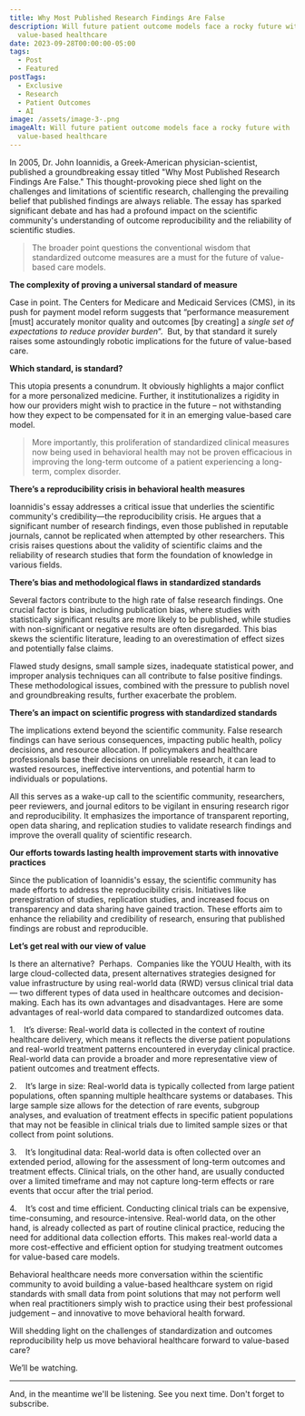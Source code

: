 ```yaml
---
title: Why Most Published Research Findings Are False
description: Will future patient outcome models face a rocky future with
  value-based healthcare
date: 2023-09-28T00:00:00-05:00
tags:
  - Post
  - Featured
postTags:
  - Exclusive
  - Research
  - Patient Outcomes
  - AI
image: /assets/image-3-.png
imageAlt: Will future patient outcome models face a rocky future with
  value-based healthcare
---
```

In 2005, Dr. John Ioannidis, a Greek-American physician-scientist, published a groundbreaking essay titled "Why Most Published Research Findings Are False." This thought-provoking piece shed light on the challenges and limitations of scientific research, challenging the prevailing belief that published findings are always reliable. The essay has sparked significant debate and has had a profound impact on the scientific community's understanding of outcome reproducibility and the reliability of scientific studies.

> The broader point questions the conventional wisdom that standardized outcome measures are a must for the future of value-based care models.

**The complexity of proving a universal standard of measure**

Case in point. The Centers for Medicare and Medicaid Services (CMS), in its push for payment model reform suggests that “performance measurement \[must] accurately monitor quality and outcomes \[by creating] a *single set of expectations to reduce provider burden*”.  But, by that standard it surely raises some astoundingly robotic implications for the future of value-based care.

**Which standard, is standard?**

This utopia presents a conundrum. It obviously highlights a major conflict for a more personalized medicine. Further, it institutionalizes a rigidity in how our providers might wish to practice in the future – not withstanding how they expect to be compensated for it in an emerging value-based care model. 

> More importantly, this proliferation of standardized clinical measures now being used in behavioral health may not be proven efficacious in improving the long-term outcome of a patient experiencing a long-term, complex disorder.

**There’s a reproducibility crisis in behavioral health measures** 

Ioannidis's essay addresses a critical issue that underlies the scientific community's credibility—the reproducibility crisis. He argues that a significant number of research findings, even those published in reputable journals, cannot be replicated when attempted by other researchers. This crisis raises questions about the validity of scientific claims and the reliability of research studies that form the foundation of knowledge in various fields.

**There’s bias and methodological flaws in standardized standards**

Several factors contribute to the high rate of false research findings. One crucial factor is bias, including publication bias, where studies with statistically significant results are more likely to be published, while studies with non-significant or negative results are often disregarded. This bias skews the scientific literature, leading to an overestimation of effect sizes and potentially false claims.

Flawed study designs, small sample sizes, inadequate statistical power, and improper analysis techniques can all contribute to false positive findings. These methodological issues, combined with the pressure to publish novel and groundbreaking results, further exacerbate the problem.

**There’s an impact on scientific progress with standardized standards**

The implications extend beyond the scientific community. False research findings can have serious consequences, impacting public health, policy decisions, and resource allocation. If policymakers and healthcare professionals base their decisions on unreliable research, it can lead to wasted resources, ineffective interventions, and potential harm to individuals or populations.

All this serves as a wake-up call to the scientific community, researchers, peer reviewers, and journal editors to be vigilant in ensuring research rigor and reproducibility. It emphasizes the importance of transparent reporting, open data sharing, and replication studies to validate research findings and improve the overall quality of scientific research.

**Our efforts towards lasting health improvement starts with innovative practices**

Since the publication of Ioannidis's essay, the scientific community has made efforts to address the reproducibility crisis. Initiatives like preregistration of studies, replication studies, and increased focus on transparency and data sharing have gained traction. These efforts aim to enhance the reliability and credibility of research, ensuring that published findings are robust and reproducible.

**Let’s get real with our view of value**

Is there an alternative?  Perhaps.  Companies like the YOUU Health, with its large cloud-collected data, present alternatives strategies designed for value infrastructure by using real-world data (RWD) versus clinical trial data — two different types of data used in healthcare outcomes and decision-making. Each has its own advantages and disadvantages. Here are some advantages of real-world data compared to standardized outcomes data.

1.    It’s diverse: Real-world data is collected in the context of routine healthcare delivery, which means it reflects the diverse patient populations and real-world treatment patterns encountered in everyday clinical practice. Real-world data can provide a broader and more representative view of patient outcomes and treatment effects.

2.    It’s large in size: Real-world data is typically collected from large patient populations, often spanning multiple healthcare systems or databases. This large sample size allows for the detection of rare events, subgroup analyses, and evaluation of treatment effects in specific patient populations that may not be feasible in clinical trials due to limited sample sizes or that collect from point solutions.

3.    It’s longitudinal data: Real-world data is often collected over an extended period, allowing for the assessment of long-term outcomes and treatment effects. Clinical trials, on the other hand, are usually conducted over a limited timeframe and may not capture long-term effects or rare events that occur after the trial period.

4.    It’s cost and time efficient. Conducting clinical trials can be expensive, time-consuming, and resource-intensive. Real-world data, on the other hand, is already collected as part of routine clinical practice, reducing the need for additional data collection efforts. This makes real-world data a more cost-effective and efficient option for studying treatment outcomes for value-based care models.

Behavioral healthcare needs more conversation within the scientific community to avoid building a value-based healthcare system on rigid standards with small data from point solutions that may not perform well when real practitioners simply wish to practice using their best professional judgement – and innovative to move behavioral health forward.

Will shedding light on the challenges of standardization and outcomes reproducibility help us move behavioral healthcare forward to value-based care?  

We’ll be watching. 

- - -

And, in the meantime we'll be listening. See you next time. Don't forget to subscribe.